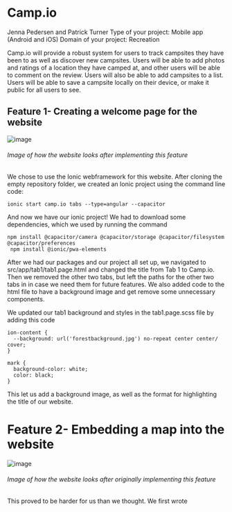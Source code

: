 # Camp.io
Jenna Pedersen and Patrick Turner
Type of your project: Mobile app (Android and iOS)
Domain of your project: Recreation

Camp.io will provide a robust system for users to track campsites they have been to as well as discover new campsites. Users will be able to add photos and ratings of a location they have camped at, and other users will be able to comment on the review. Users will also be able to add campsites to a list. Users will be able to save a campsite locally on their device, or make it public for all users to see. 


## Feature 1- Creating a welcome page for the website
![image](https://user-images.githubusercontent.com/89262517/188728280-b5eb88de-5c0f-461b-b55b-a0c74333f4ae.png)
###### Image of how the website looks after implementing this feature
We chose to use the Ionic webframework for this website. After cloning the empty repository folder, we created an Ionic project using the command line code: 
```
ionic start camp.io tabs --type=angular --capacitor
```
And now we have our ionic project! We had to download some dependencies, which we used by running the command
```
npm install @capacitor/camera @capacitor/storage @capacitor/filesystem @capacitor/preferences
 npm install @ionic/pwa-elements
```

After we had our packages and our project all set up, we navigated to src/app/tab1/tab1.page.html and changed the title from Tab 1 to Camp.io. Then we removed the other two tabs, but left the paths for the other two tabs in in case we need them for future features. We also added code to the html file to have a background image and get remove some unnecessary components. 

We updated our tab1 background and styles in the tab1.page.scss file by adding this code 
```
ion-content {
  --background: url('forestbackground.jpg') no-repeat center center/ cover;
}

mark {
  background-color: white;
  color: black;
}
```
This let us add a background image, as well as the format for highlighting the title of our website. 


# Feature 2- Embedding a map into the website
![image](https://user-images.githubusercontent.com/89262517/191142558-4450f382-b8a1-4340-bbdd-96ad6b572ed0.png)
###### Image of how the website looks after originally implementing this feature
This proved to be harder for us than we thought. We first wrote 
